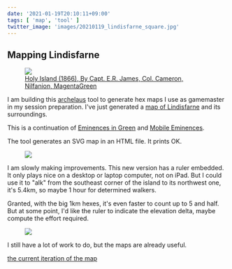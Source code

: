 ```yaml
---
date: '2021-01-19T20:10:11+09:00'
tags: [ 'map', 'tool' ]
twitter_image: 'images/20210119_lindisfarne_square.jpg'
---
```


## Mapping Lindisfarne

<figure class="banner">
<a href="https://commons.wikimedia.org/w/index.php?curid=49864663"><img src="images/20210119_holyisland.jpg" loading="lazy"/></a>
<figcaption><a href="https://en.wikipedia.org/wiki/Lindisfarne#/media/File:Holy_Island_(Overview).jpg">Holy Island (1866), By Capt. E.R. James, Col. Cameron, Nilfanion, MagentaGreen</a></figcaption>
</figure>

I am building this [archelaus](https://github.com/jmettraux/archelaus) tool to generate hex maps I use as gamemaster in my session preparation. I've just generated a [map of Lindisfarne](docs/20210119_lindisfarne.html) and its surroundings.

This is a continuation of [Eminences in Green](20201220.html?s=lindi&t=Eminences_in_Green) and [Mobile Eminences](20201228.html?s=lindi&t=Mobile_Eminences).

The tool generates an SVG map in an HTML file. It prints OK.

<figure class="banner">
<a href="images/20210119_lindisfarne.jpg"><img src="images/20210119_lindisfarne.jpg" loading="lazy"/></a>
<figcaption></figcaption>
</figure>

I am slowly making improvements. This new version has a ruler embedded. It only plays nice on a desktop or laptop computer, not on iPad. But I could use it to "alk" from the southeast corner of the island to its northwest one, it's 5.4km, so maybe 1 hour for determined walkers.

Granted, with the big 1km hexes, it's even faster to count up to 5 and half. But at some point, I'd like the ruler to indicate the elevation delta, maybe compute the effort required.

<figure class="banner">
<a href="images/20210119_lindis5km.jpg"><img src="images/20210119_lindis5km.jpg" loading="lazy"/></a>
<figcaption></figcaption>
</figure>

I still have a lot of work to do, but the maps are already useful.

[the current iteration of the map](docs/20210119_lindisfarne.html)

